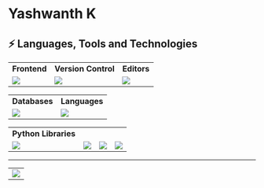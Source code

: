 # Yashwanth K 


## ⚡ Languages, Tools and Technologies

<table> 
<tr>
<td>
<strong>Frontend</strong>
</td>
<td>
<strong>Version Control</strong>
</td>
<td>
<strong>Editors</strong>
</td>
</tr>
<tr>
<td>
<img src = "https://skillicons.dev/icons?i=js,bootstrap,figma" >
</td>
<td>
<img src = "https://skillicons.dev/icons?i=git,github&theme=dark">
</td>
<td>
<img src = "https://skillicons.dev/icons?i=vscode,pycharm&theme=dark">
</td>
</tr>
</table>


<table>
<tr>
<td>
<strong>Databases</strong>
</td>
<td>
<strong>Languages</strong>
</td>
</tr>
<tr>
<td>
<img src = "https://skillicons.dev/icons?i=mongodb,supabase&theme=dark">
</td>
<td>
<img src = "https://skillicons.dev/icons?i=c,cpp,py,js,java&theme=dark">
</td>
</tr>
</table>


<table> 
<tr>
<td>
<strong>Python Libraries</strong>
</td>
</tr>
<tr>
<td>
<img src = "https://cdn.jsdelivr.net/gh/devicons/devicon@latest/icons/scikitlearn/scikitlearn-original.svg" >
</td><td>
<img src = "https://img.shields.io/badge/Matplotlib-%23ffffff.svg?style=for-the-badge&logo=Matplotlib&logoColor=black" >
</td>
<td>
<img src = "https://img.shields.io/badge/numpy-%23013243.svg?style=for-the-badge&logo=numpy&logoColor=white" >
</td>
<td>
<img src = "https://img.shields.io/badge/pandas-%23150458.svg?style=for-the-badge&logo=pandas&logoColor=white" >
</td>
</tr>
</table>
<hr>


<table>
<tr>
<td colspan = "2">
<a href = "https://github.com/YashwanthK18?tab=repositories">
<img src="https://github-readme-activity-graph.vercel.app/graph?username=Yashwanthk18&bg_color=2e3440&hide_border=true&point=false&line=88c0d0&radius=8&area=true&area_color=88c0d0&title_color=ffffff&color=ffffff">
</a>
</td>
</tr>
</table>


